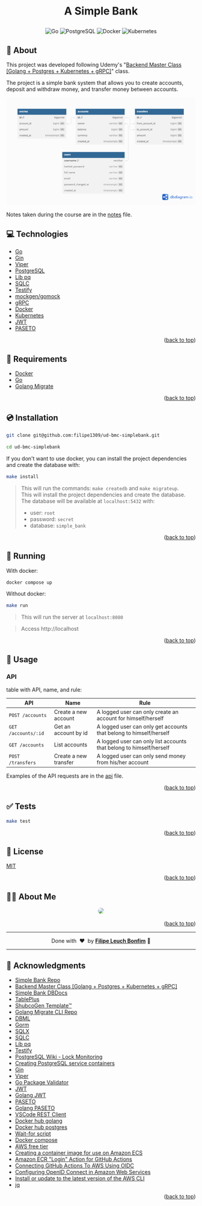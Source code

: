 
<a name="readme-top"></a>

# <p align="center">A Simple Bank</p>

<p align="center">
    <img src="https://img.shields.io/badge/Code-Go-informational?style=flat-square&logo=go&color=00ADD8" alt="Go" />
    <img src="https://img.shields.io/badge/Tools-PostgreSQL-informational?style=flat-square&logo=postgresql&color=4169E1&logoColor=4169E1" alt="PostgreSQL" />
    <img src="https://img.shields.io/badge/Tools-Docker-informational?style=flat-square&logo=docker&color=2496ED" alt="Docker" />
    <img src="https://img.shields.io/badge/Tools-Kubernetes-informational?style=flat-square&logo=kubernetes&color=326CE5" alt="Kubernetes" />
</p>

## 💬 About

This project was developed following Udemy's "[Backend Master Class [Golang + Postgres + Kubernetes + gRPC]](https://www.udemy.com/course/backend-master-class-golang-postgresql-kubernetes/)" class.

The project is a simple bank system that allows you to create accounts, deposit and withdraw money, and transfer money between accounts.

![Database](db_simple-bank.png)

Notes taken during the course are in the [notes](notes.md) file.

## :computer: Technologies

- [Go](https://golang.org/)
- [Gin](https://gin-gonic.com/)
- [Viper](https://github.com/spf13/viper)
- [PostgreSQL](https://www.postgresql.org/)
- [Lib pq](https://github.com/lib/pq)
- [SQLC](https://sqlc.dev/)
- [Testify](https://github.com/stretchr/testify)
- [mockgen/gomock](https://github.com/uber-go/mock)
- [gRPC](https://grpc.io/)
- [Docker](https://www.docker.com/)
- [Kubernetes](https://kubernetes.io/)
- [JWT](https://jwt.io/)
- [PASETO](https://paseto.io/)

<p align="right">(<a href="#readme-top">back to top</a>)</p>

## :scroll: Requirements

- [Docker](https://www.docker.com/)
- [Go](https://golang.org/)
- [Golang Migrate](https://github.com/golang-migrate/migrate/tree/master/cmd/migrate)

<p align="right">(<a href="#readme-top">back to top</a>)</p>

## :cd: Installation

```sh
git clone git@github.com:filipe1309/ud-bmc-simplebank.git
```

```sh
cd ud-bmc-simplebank
```

If you don't want to use docker, you can install the project dependencies and create the database with:

```sh
make install
```
> This will run the commands: `make createdb` and `make migrateup`.  
> This will install the project dependencies and create the database.  
> The database will be available at `localhost:5432` with:
> - user: `root`
> - password: `secret`
> - database: `simple_bank`


<p align="right">(<a href="#readme-top">back to top</a>)</p>

## :runner: Running

With docker:

```sh
docker compose up
```

Without docker:

```sh
make run
```

> This will run the server at `localhost:8080`

> Access http://localhost

<p align="right">(<a href="#readme-top">back to top</a>)</p>

## :rocket: Usage

### API

table with API, name, and rule:

| API | Name | Rule |
| --- | --- | --- |
| `POST /accounts` | Create a new account | A logged user can only create an account for himself/herself |
| `GET /accounts/:id` | Get an account by id | A logged user can only get accounts that belong to himself/herself |
| `GET /accounts` | List accounts | A logged user can only list accounts that belong to himself/herself |
| `POST /transfers` | Create a new transfer | A logged user can only send money from his/her account |

Examples of the API requests are in the [api](api.http) file.

<p align="right">(<a href="#readme-top">back to top</a>)</p>


## :white_check_mark: Tests

```sh
make test
```

<p align="right">(<a href="#readme-top">back to top</a>)</p>


## :memo: License

[MIT](https://choosealicense.com/licenses/mit/)

<p align="right">(<a href="#readme-top">back to top</a>)</p>

## 🧙‍♂️ About Me

<p align="center">
    <a style="font-weight: bold" href="https://github.com/filipe1309/">
    <img style="border-radius:50%" width="100px; "src="https://github.com/filipe1309.png"/>
    </a>
</p>

<p align="right">(<a href="#readme-top">back to top</a>)</p>

---

<p align="center">
    Done with&nbsp;&nbsp;♥️&nbsp;&nbsp;by <a style="font-weight: bold" href="https://github.com/filipe1309/">Filipe Leuch Bonfim</a> 🖖
</p>

---

## :clap: Acknowledgments

- [Simple Bank Repo](https://github.com/techschool/simplebank)
- [Backend Master Class [Golang + Postgres + Kubernetes + gRPC]](https://www.udemy.com/course/backend-master-class-golang-postgresql-kubernetes/)
- [Simple Bank DBDocs](https://dbdocs.io/techschool.guru/simple_bank)
- [TablePlus](https://tableplus.com/)
- [ShubcoGen Template™](https://github.com/filipe1309/shubcogen-template)
- [Golang Migrate CLI Repo](https://github.com/golang-migrate/migrate/tree/master/cmd/migrate)
- [DBML](https://dbml.dbdiagram.io/docs/)
- [Gorm](https://gorm.io/)
- [SQLX](https://jmoiron.github.io/sqlx/)
- [SQLC](https://sqlc.dev/)
- [Lib pq](https://github.com/lib/pq)
- [Testify](https://github.com/stretchr/testify)
- [PostgreSQL Wiki - Lock Monitoring](https://wiki.postgresql.org/wiki/Lock_Monitoring)
- [Creating PostgreSQL service containers](https://docs.github.com/en/actions/using-containerized-services/creating-postgresql-service-containers)
- [Gin](https://gin-gonic.com/)
- [Viper](https://github.com/spf13/viper)
- [Go Package Validator](https://github.com/go-playground/validator)
- [JWT](https://jwt.io/)
- [Golang JWT](https://github.com/golang-jwt/jwt)
- [PASETO](https://paseto.io/)
- [Golang PASETO](https://github.com/o1egl/paseto)
- [VSCode REST Client](https://marketplace.visualstudio.com/items?itemName=humao.rest-client)
- [Docker hub golang](https://hub.docker.com/_/golang/)
- [Docker hub postgres](https://hub.docker.com/_/postgres/)
- [Wait-for script](https://github.com/eficode/wait-for)
- [Docker compose](https://docs.docker.com/compose/)
- [AWS free tier](https://aws.amazon.com/free/)
- [Creating a container image for use on Amazon ECS](https://docs.aws.amazon.com/AmazonECS/latest/developerguide/create-container-image.html)
- [Amazon ECR "Login" Action for GitHub Actions](https://github.com/marketplace/actions/amazon-ecr-login-action-for-github-actions)
- [Connecting GitHub Actions To AWS Using OIDC](https://www.youtube.com/watch?v=mel6N62WZb0&ab_channel=StratusGrid)
- [Configuring OpenID Connect in Amazon Web Services](httpshttps://docs.github.com/en/actions/deployment/security-hardening-your-deployments/configuring-openid-connect-in-amazon-web-services)
- [Install or update to the latest version of the AWS CLI](https://docs.aws.amazon.com/cli/latest/userguide/getting-started-install.html)
- [jq](https://stedolan.github.io/jq/)

<p align="right">(<a href="#readme-top">back to top</a>)</p>
